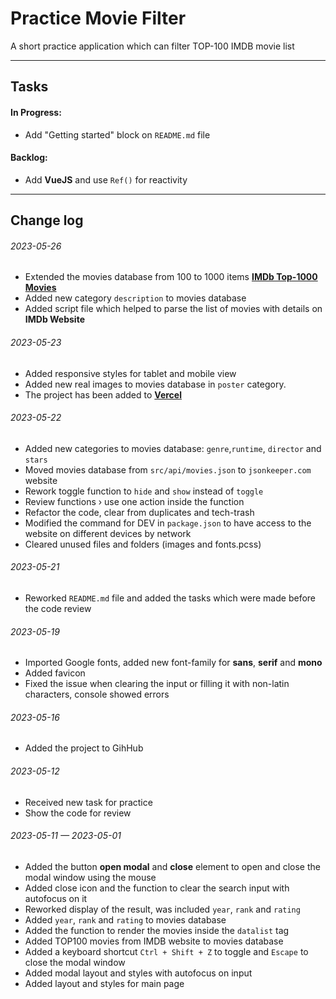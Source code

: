 # Practice Movie Filter

A short practice application which can filter TOP-100 IMDB movie list

---

## Tasks

#### In Progress:

- Add "Getting started" block on `README.md` file

#### Backlog:

- Add **VueJS** and use `Ref()` for reactivity

---

## Change log

###### 2023-05-26

- Extended the movies database from 100 to 1000 items **[IMDb Top-1000 Movies ](https://www.imdb.com/search/title/?count=100&groups=top_1000&sort=user_rating)**
- Added new category `description` to movies database
- Added script file which helped to parse the list of movies with details on **IMDb Website**

###### 2023-05-23

- Added responsive styles for tablet and mobile view
- Added new real images to movies database in `poster` category.
- The project has been added to **[Vercel](https://practice-movie-filter.vercel.app/)**

###### 2023-05-22

- Added new categories to movies database: `genre`,`runtime`, `director` and `stars`
- Moved movies database from `src/api/movies.json` to `jsonkeeper.com` website
- Rework toggle function to `hide` and `show` instead of `toggle`
- Review functions › use one action inside the function
- Refactor the code, clear from duplicates and tech-trash
- Modified the command for DEV in `package.json` to have access to the website on different devices by network
- Cleared unused files and folders (images and fonts.pcss)

###### 2023-05-21

- Reworked `README.md` file and added the tasks which were made before the code review

###### 2023-05-19

- Imported Google fonts, added new font-family for **sans**, **serif** and **mono**
- Added favicon
- Fixed the issue when clearing the input or filling it with non-latin characters, console showed errors

###### 2023-05-16

- Added the project to GihHub

###### 2023-05-12

- Received new task for practice
- Show the code for review

###### 2023-05-11 — 2023-05-01

- Added the button **open modal** and **close** element to open and close the modal window using the mouse
- Added close icon and the function to clear the search input with autofocus on it
- Reworked display of the result, was included `year`, `rank` and `rating`
- Added `year`, `rank` and `rating` to movies database
- Added the function to render the movies inside the `datalist` tag
- Added TOP100 movies from IMDB website to movies database
- Added a keyboard shortcut `Ctrl + Shift + Z` to toggle and `Escape` to close the modal window
- Added modal layout and styles with autofocus on input
- Added layout and styles for main page
